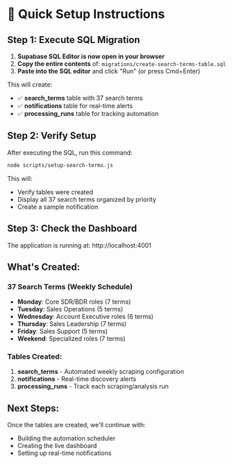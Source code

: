 # 🚀 Quick Setup Instructions

## Step 1: Execute SQL Migration

1. **Supabase SQL Editor is now open in your browser**
2. **Copy the entire contents** of: `migrations/create-search-terms-table.sql`
3. **Paste into the SQL editor** and click "Run" (or press Cmd+Enter)

This will create:
- ✅ **search_terms** table with 37 search terms
- ✅ **notifications** table for real-time alerts
- ✅ **processing_runs** table for tracking automation

## Step 2: Verify Setup

After executing the SQL, run this command:

```bash
node scripts/setup-search-terms.js
```

This will:
- Verify tables were created
- Display all 37 search terms organized by priority
- Create a sample notification

## Step 3: Check the Dashboard

The application is running at: http://localhost:4001

## What's Created:

### 37 Search Terms (Weekly Schedule)
- **Monday**: Core SDR/BDR roles (7 terms)
- **Tuesday**: Sales Operations (5 terms)
- **Wednesday**: Account Executive roles (6 terms)
- **Thursday**: Sales Leadership (7 terms)
- **Friday**: Sales Support (5 terms)
- **Weekend**: Specialized roles (7 terms)

### Tables Created:
1. **search_terms** - Automated weekly scraping configuration
2. **notifications** - Real-time discovery alerts
3. **processing_runs** - Track each scraping/analysis run

## Next Steps:
Once the tables are created, we'll continue with:
- Building the automation scheduler
- Creating the live dashboard
- Setting up real-time notifications
